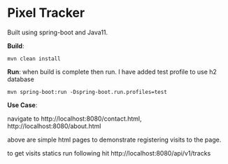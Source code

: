 # Pixel Tracker
Built using spring-boot and Java11.

**Build**:

`mvn clean install
`

**Run**: when build is complete then run. I have added test profile to use h2 database

`mvn spring-boot:run -Dspring-boot.run.profiles=test 
`

**Use Case**:

navigate to http://localhost:8080/contact.html, http://localhost:8080/about.html

above are simple html pages to demonstrate registering visits to the page.

to get visits statics run following hit http://localhost:8080/api/v1/tracks
